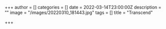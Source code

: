 +++
author = []
categories = []
date = 2022-03-14T23:00:00Z
description = ""
image = "/images/20220310_181443.jpg"
tags = []
title = "Transcend"

+++
